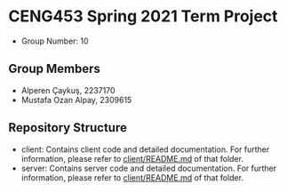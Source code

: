 # CENG453 Spring 2021 Term Project

* Group Number: 10

## Group Members

* Alperen Çaykuş, 2237170
* Mustafa Ozan Alpay, 2309615

## Repository Structure

* client: Contains client code and detailed documentation. For further information, please refer to [client/README.md](client/README.md) of that folder.
* server: Contains server code and detailed documentation. For further information, please refer to [client/README.md](client/README.md) of that folder.